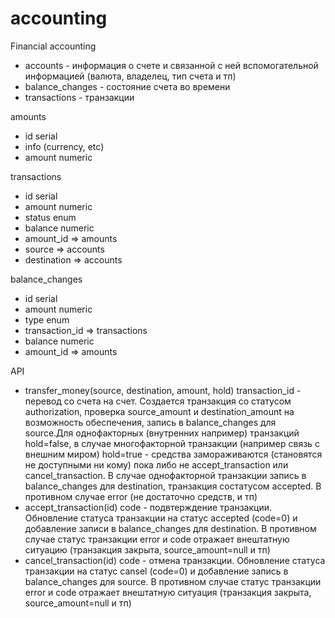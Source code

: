 # accounting
Financial accounting

* accounts - информация о счете и связанной с ней вспомогательной информацией (валюта, владелец, тип счета и тп)
* balance_changes - состояние счета во времени
* transactions - транзакции

amounts
* id serial
* info (currency, etc)
* amount numeric

transactions
* id serial
* amount numeric
* status enum
* balance numeric
* amount_id => amounts
* source => accounts
* destination => accounts

balance_changes
* id serial
* amount numeric
* type enum
* transaction_id => transactions
* balance numeric
* amount_id => amounts

API
* transfer_money(source, destination, amount, hold) transaction_id - перевод со счета на счет. Создается транзакция со статусом authorization, проверка source_amount и destination_amount на возможность обеспечения, запись в balance_changes для source.Для однофакторных (внутренних например) транзакций hold=false, в случае многофакторной транзакции (например связь с внешним миром) hold=true - средства замораживаются (становятся не доступными ни кому) пока либо не accept_transaction или cancel_transaction. В случае однофакторной транзакции запись в balance_changes для destination, транзакция состатусом accepted. В противном случае error (не достаточно средств, и тп)
* accept_transaction(id) code - подвтерждение транзакции. Обновление статуса транзакции на статус accepted (code=0) и добавление записи в balance_changes для destination. В противном случае статус транзакции error и code отражает внештатную ситуацию (транзакция закрыта, source_amount=null и тп)
* cancel_transaction(id) code - отмена транзакции. Обновление статуса транзакции на статус cansel (code=0) и добавление запись в balance_changes для source. В противном случае статус транзакции error и code отражает внештатную ситуация (транзакция закрыта, source_amount=null и тп)
